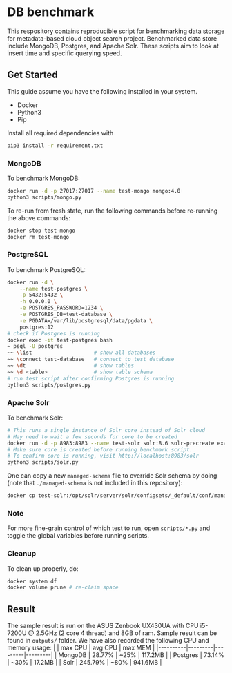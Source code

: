 # DB benchmark
This respository contains reproducible script for benchmarking data storage for metadata-based cloud object search project. Benchmarked data store include MongoDB, Postgres, and Apache Solr. These scripts aim to look at insert time and specific querying speed.

## Get Started
This guide assume you have the following installed in your system.
- Docker
- Python3
- Pip

Install all required dependencies with
```bash
pip3 install -r requirement.txt
```

### MongoDB
To benchmark MongoDB:
```bash
docker run -d -p 27017:27017 --name test-mongo mongo:4.0
python3 scripts/mongo.py
```
To re-run from fresh state, run the following commands before re-running the above commands:
```bash
docker stop test-mongo
docker rm test-mongo
```

### PostgreSQL
To benchmark PostgreSQL:
```bash
docker run -d \
    --name test-postgres \
    -p 5432:5432 \
    -h 0.0.0.0 \
    -e POSTGRES_PASSWORD=1234 \
    -e POSTGRES_DB=test-database \
    -e PGDATA=/var/lib/postgresql/data/pgdata \
    postgres:12
# check if Postgres is running
docker exec -it test-postgres bash
~ psql -U postgres
~~ \list                    # show all databases
~~ \connect test-database   # connect to test database
~~ \dt                      # show tables
~~ \d <table>               # show table schema
# run test script after confirming Postgres is running
python3 scripts/postgres.py
```

### Apache Solr
To benchmark Solr:
```bash
# This runs a single instance of Solr core instead of Solr cloud
# May need to wait a few seconds for core to be created
docker run -d -p 8983:8983 --name test-solr solr:8.6 solr-precreate example_core
# Make sure core is created before running benchmark script.
# To confirm core is running, visit http://localhost:8983/solr
python3 scripts/solr.py
```
One can copy a new `managed-schema` file to override Solr schema by doing (note that `./managed-schema` is not included in this repository):
```bash
docker cp test-solr:/opt/solr/server/solr/configsets/_default/conf/managed-schema ./managed-schema
```

### Note
For more fine-grain control of which test to run, open `scripts/*.py` and toggle the global variables before running scripts.

### Cleanup
To clean up properly, do:
```bash
docker system df
docker volume prune # re-claim space
```

## Result
The sample result is run on the ASUS Zenbook UX430UA with CPU i5-7200U @ 2.5GHz (2 core 4 thread) and 8GB of ram. Sample result can be found in `outputs/` folder. We have also recorded the following CPU and memory usage:
|          | max CPU | avg CPU | max MEM |
|----------|---------|---------|---------|
| MongoDB  | 28.77%  | ~25%    | 117.2MB |
| Postgres | 73.14%  | ~30%    | 17.2MB  |
| Solr     | 245.79% | ~80%    | 941.6MB |
